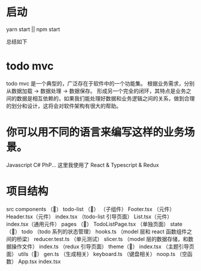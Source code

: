 # 启动

yarn start || npm start

总结如下

# todo mvc

todo mvc 是一个典型的，广泛存在于软件中的一个功能集。 根据业务需求，分别从数据加载 -> 数据处理 -> 数据保存。 形成另一个完全的闭环，其特点是业务之间的数据是相互依赖的，如果我们能处理好数据和业务逻辑之间的关系，做到合理的划分和设计，这将会对软件架构有很大的帮助。

# 你可以用不同的语言来编写这样的业务场景。

Javascript C# PhP...
这里我使用了 React & Typescript & Redux

# 项目结构

src
components （📃）
todo-list （📁） （子组件）
Footer.tsx （元件）
Header.tsx（元件）
index.tsx （todo-list 引导页面）
List.tsx（元件）
index.tsx（通用元件）
pages （📁）
TodoListPage.tsx （单独页面）
state（📁）
todo （todo 系列的状态管理）
hooks.ts （model 层和 react 函数组件之间的桥梁）
reducer.test.ts （单元测试）
slicer.ts （model 层的数据存储，和数据操作文件）
index.ts （redux 引导页面）
theme（📁）
index.tsx （主题引导页面）
utils（📁）
gen.ts （生成相关）
keyboard.ts （键盘相关）
noop.ts （空函数）
App.tsx
index.tsx
